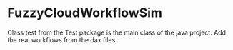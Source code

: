 # FuzzyCloudWorkflowSim
Class test from the Test package is the main class of the java project.
Add the real workflows from the dax files. 
